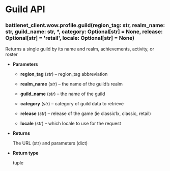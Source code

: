 # Guild API


### battlenet_client.wow.profile.guild(region_tag: str, realm_name: str, guild_name: str, \*, category: Optional[str] = None, release: Optional[str] = 'retail', locale: Optional[str] = None)
Returns a single guild by its name and realm, achievements, activity, or roster


* **Parameters**


    * **region_tag** (*str*) – region_tag abbreviation


    * **realm_name** (*str*) – the name of the guild’s realm


    * **guild_name** (*str*) – the name of the guild


    * **category** (*str*) – category of guild data to retrieve


    * **release** (*str*) – release of the game (ie classic1x, classic, retail)


    * **locale** (*str*) – which locale to use for the request



* **Returns**

    The URL (str) and parameters (dict)



* **Return type**

    tuple
